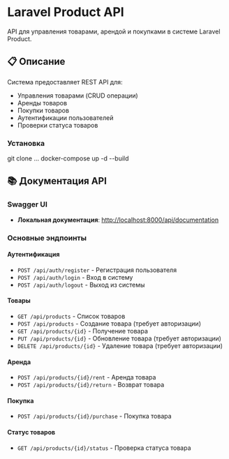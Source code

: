 # Laravel Product API

API для управления товарами, арендой и покупками в системе Laravel Product.

## 📋 Описание

Система предоставляет REST API для:
- Управления товарами (CRUD операции)
- Аренды товаров
- Покупки товаров
- Аутентификации пользователей
- Проверки статуса товаров



### Установка
git clone ...
docker-compose up -d --build

## 📚 Документация API

### Swagger UI
- **Локальная документация**: [http://localhost:8000/api/documentation](http://localhost:8000/api/documentation)
### Основные эндпоинты

#### Аутентификация
- `POST /api/auth/register` - Регистрация пользователя
- `POST /api/auth/login` - Вход в систему
- `POST /api/auth/logout` - Выход из системы

#### Товары
- `GET /api/products` - Список товаров
- `POST /api/products` - Создание товара (требует авторизации)
- `GET /api/products/{id}` - Получение товара
- `PUT /api/products/{id}` - Обновление товара (требует авторизации)
- `DELETE /api/products/{id}` - Удаление товара (требует авторизации)

#### Аренда
- `POST /api/products/{id}/rent` - Аренда товара
- `POST /api/products/{id}/return` - Возврат товара

#### Покупка
- `POST /api/products/{id}/purchase` - Покупка товара

#### Статус товаров
- `GET /api/products/{id}/status` - Проверка статуса товара
